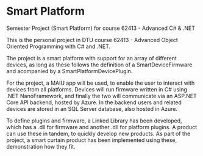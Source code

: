 # Smart Platform
Semester Project (Smart Platform) for course 62413 - Advanced C# &amp; .NET

This is the personal project in DTU course 62413 - Advanced Object Oriented Programming with C# and .NET.

The project is a smart platform with support for an array of different devices, as long as these follows the definition of a SmartDeviceFirmware and acompanied by a SmartPlatformDevicePlugin.

For the project, a MAIU app will be used, to enable the user to interact with devices from all platforms. Devices will run firmware written in C# using .NET NanoFramework, and finally the two will communicate via an ASP.NET Core API backend, hosted by Azure. In the backend users and related devices are stored in an SQL Server database, also hosted in Azure. 

To define plugins and firmware, a Linked Library has been developed, which has a .dll for firmware and another .dll for platform plugins. A product can use these in tandem, to quickly develop new products. As part of the project, a smart curtain product has been implemented using these, demonstration how they fit.
